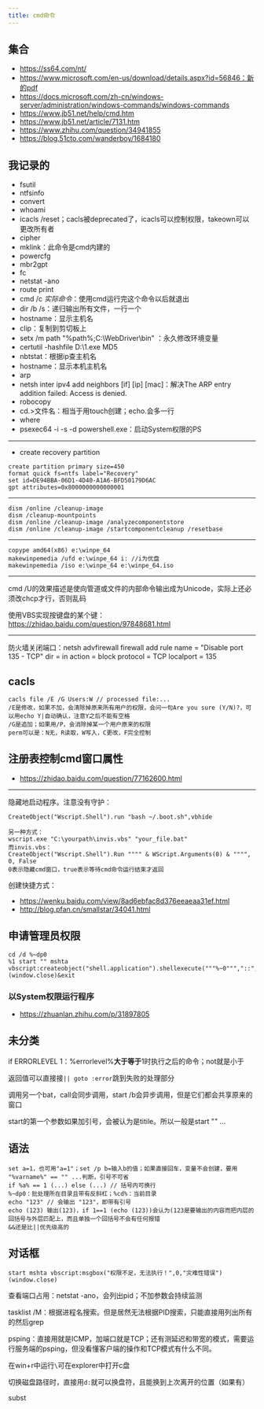 ```yaml
---
title: cmd命令
---
```


集合
----

* https://ss64.com/nt/
* https://www.microsoft.com/en-us/download/details.aspx?id=56846：新的pdf
* https://docs.microsoft.com/zh-cn/windows-server/administration/windows-commands/windows-commands
* https://www.jb51.net/help/cmd.htm
* https://www.jb51.net/article/7131.htm
* https://www.zhihu.com/question/34941855
* https://blog.51cto.com/wanderboy/1684180

我记录的
--------

* fsutil
* ntfsinfo
* convert
* whoami
* icacls /reset；cacls被deprecated了，icacls可以控制权限，takeown可以更改所有者
* cipher
* mklink：此命令是cmd内建的
* powercfg
* mbr2gpt
* fc
* netstat -ano
* route print
* cmd /c *实际命令*：使用cmd运行完这个命令以后就退出
* dir /b /s：递归输出所有文件，一行一个
* hostname：显示主机名
* clip：复制到剪切板上
* setx /m path "%path%;C:\WebDriver\bin\" ：永久修改环境变量
* certutil -hashfile D:\1.exe MD5
* nbtstat：根据ip查主机名
* hostname：显示本机主机名
* arp
* netsh inter ipv4 add neighbors [if] [ip] [mac]：解决The ARP entry addition failed: Access is denied.
* robocopy
* cd.\>文件名：相当于用touch创建；echo.会多一行
* where
* psexec64 -i -s -d powershell.exe：启动System权限的PS

* * * * *

* create recovery partition

```
create partition primary size=450
format quick fs=ntfs label="Recovery"
set id=DE94BBA-06D1-4D40-A1A6-BFD50179D6AC
gpt attributes=0x8000000000000001
```

* * * * *

```
dism /online /cleanup-image
dism /cleanup-mountpoints
dism /online /cleanup-image /analyzecomponentstore
dism /online /cleanup-image /startcomponentcleanup /resetbase
```

* * * * *

```
copype amd64(x86) e:\winpe_64
makewinpemedia /ufd e:\winpe_64 i: //i为优盘
makewinpemedia /iso e:\winpe_64 e:\winpe_64.iso
```

* * * * *

cmd /U的效果描述是使向管道或文件的内部命令输出成为Unicode，实际上还必须改chcp才行，否则乱码

使用VBS实现按键盘的某个键：https://zhidao.baidu.com/question/97848681.html

* * * * *

防火墙关闭端口：netsh advfirewall firewall add rule name = "Disable port 135 - TCP" dir = in action = block protocol = TCP localport = 135

cacls
-----

```
cacls file /E /G Users:W // processed file:...
/E是修改，如果不加，会清除掉原来所有用户的权限，会问一句Are you sure (Y/N)?，可以用echo Y|自动确认，注意Y之后不能有空格
/G是追加；如果用/P，会消除掉某一个用户原来的权限
perm可以是：N无，R读取，W写入，C更改，F完全控制
```

注册表控制cmd窗口属性
---------------------

* https://zhidao.baidu.com/question/77162600.html

* * * * *

隐藏地启动程序。注意没有守护：

```
CreateObject("Wscript.Shell").run "bash ~/.boot.sh",vbhide

另一种方式：
wscript.exe "C:\yourpath\invis.vbs" "your_file.bat"
而invis.vbs：
CreateObject("Wscript.Shell").Run """" & WScript.Arguments(0) & """", 0, False
0表示隐藏cmd窗口，true表示等待cmd命令运行结束才返回
```

创建快捷方式：

* https://wenku.baidu.com/view/8ad6ebfac8d376eeaeaa31ef.html
* http://blog.pfan.cn/smallstar/34041.html

申请管理员权限
--------------

```
cd /d %~dp0
%1 start "" mshta vbscript:createobject("shell.application").shellexecute("""%~0""","::",,"runas",1)(window.close)&exit
```

### 以System权限运行程序

* https://zhuanlan.zhihu.com/p/31897805

未分类
------

if ERRORLEVEL 1：%errorlevel%**大于等于**1时执行之后的命令；not就是小于

返回值可以直接接`|| goto :error`跳到失败的处理部分

调用另一个bat，call会同步调用，start /b会异步调用，但是它们都会共享原来的窗口

start的第一个参数如果加引号，会被认为是titile。所以一般是start "" ...

语法
----

```
set a=1，也可用"a=1"；set /p b=输入b的值；如果直接回车，变量不会创建，要用 "%varname%" == "" ...判断，引号不可省
if %a% == 1 (...) else (...) // 括号内可换行
%~dp0：批处理所在目录且带有反斜杠；%cd%：当前目录
echo "123" // 会输出 "123"，即带有引号
echo (123) 输出(123)，if 1==1 (echo (123))会认为(123是要输出的内容而把内层的回括号与外层匹配上，而且单独一个回括号不会有任何报错
&&还是比||优先级高的
```

对话框
------

```
start mshta vbscript:msgbox("权限不足，无法执行！",0,"灾难性错误")(window.close)
```

查看端口占用：netstat -ano，会列出pid；不加参数会持续监测

tasklist /M：根据进程名搜索。但是居然无法根据PID搜索，只能直接用列出所有的然后grep

psping：直接用就是ICMP，加端口就是TCP；还有测延迟和带宽的模式，需要运行服务端的psping，但没看懂客户端的操作和TCP模式有什么不同。

在win+r中运行`\`可在explorer中打开c盘

切换磁盘路径时，直接用`d:`就可以换盘符，且能换到上次离开的位置（如果有）

subst
